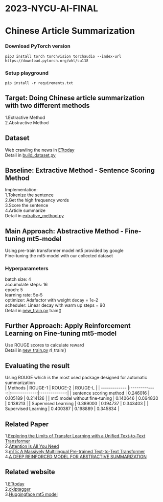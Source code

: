# 2023-NYCU-AI-FINAL
# Chinese Article Summarization
###  Download PyTorch version
```
pip3 install torch torchvision torchaudio --index-url https://download.pytorch.org/whl/cu118
```
### Setup playground
```
pip install -r requirements.txt
```
## Target: Doing Chinese article summarization with two different methods
 1.Extractive Method
<br/>
 2.Abstractive Method

## Dataset
Web crawling the news in [ETtoday](https://www.ettoday.net/?from=logo)
<br/>
Detail in [build_dataset.py](https://github.com/kevinchou0518/2023-NYCU-AI-Final-Project-Team-10/blob/main/build_dataset.py)
## Baseline: Extractive Method - Sentence Scoring Method
Implementation:
<br/>
1.Tokenize the sentence
<br/>
2.Get the high frequency words
<br/>
3.Score the sentence
<br/>
4.Article summarize
<br/>
Detail in [extrative_method.py](https://github.com/kevinchou0518/2023-NYCU-AI-Final-Project-Team-10/blob/main/extrative_method.py)
## Main Approach: Abstractive Method - Fine-tuning mt5-model
Using pre-train transformer model mt5 provided by google 
<br/>
Fine-tuning the mt5-model with our collected dataset 
<br/>
### Hyperparameters
batch size: 4
<br/>
accumulate steps: 16
<br/>
epoch: 5
<br/>
learning rate: 5e-5
<br/>
optimizer: Adafactor with weight decay = 1e-2
<br/>
scheduler: Linear decay with warm up steps = 90
<br/>
Detail in [new_train.py](https://github.com/kevinchou0518/2023-NYCU-AI-Final-Project-Team-10/blob/main/new_train.py) train()
## Further Approach: Apply Reinforcement Learning on Fine-tuning mt5-model
Use ROUGE scores to calculate reward
<br/>
Detail in [new_train.py](https://github.com/kevinchou0518/2023-NYCU-AI-Final-Project-Team-10/blob/main/new_train.py) rl_train()
## Evaluating the result
Using ROUGE which is the most used package designed for automatic summarization
<br/>
| Methods        | ROUGE-1           | ROUGE-2  | ROUGE-L |
| ------------- |:-------------:|:-------------:|:-------------:|
| sentence scoring method | 0.246016 | 0.105189 | 0.214126 |
| mt5 model without fine-tuning | 0.140646 | 0.064830 | 0.138213 |
| Supervised Learning | 0.389000 | 0.194737 | 0.343403 |
| Supervised Learning | 0.400387 | 0.198889 | 0.345834 |

## Related Paper
1.[Exploring the Limits of Transfer Learning with a Unified Text-to-Text Transformer](https://jmlr.org/papers/volume21/20-074/20-074.pdf)
<br/>
2.[Attention Is All You Need](https://arxiv.org/pdf/1706.03762.pdf)
<br/>
3.[mT5: A Massively Multilingual Pre-trained Text-to-Text Transformer](https://arxiv.org/pdf/2010.11934.pdf)
<br/>
4.[A DEEP REINFORCED MODEL FOR ABSTRACTIVE SUMMARIZATION](https://arxiv.org/pdf/1705.04304.pdf)
## Related website
1.[ETtoday](https://www.ettoday.net)
<br/>
2.[ckiptagger](https://github.com/ckiplab/ckiptagger)
<br/>
3.[Huggingface mt5 model](https://huggingface.co/docs/transformers/model_doc/mt5)
